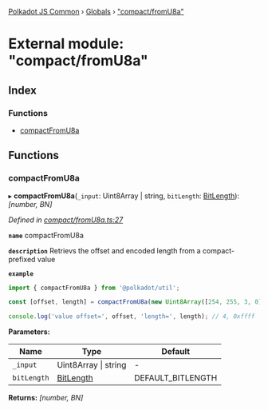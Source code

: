 [Polkadot JS Common](../README.md) › [Globals](../globals.md) › ["compact/fromU8a"](_compact_fromu8a_.md)

# External module: "compact/fromU8a"

## Index

### Functions

* [compactFromU8a](_compact_fromu8a_.md#compactfromu8a)

## Functions

###  compactFromU8a

▸ **compactFromU8a**(`_input`: Uint8Array | string, `bitLength`: [BitLength](_compact_types_.md#bitlength)): *[number, BN]*

*Defined in [compact/fromU8a.ts:27](https://github.com/polkadot-js/common/blob/87228149/packages/util/src/compact/fromU8a.ts#L27)*

**`name`** compactFromU8a

**`description`** Retrievs the offset and encoded length from a compact-prefixed value

**`example`** 
<BR>

```javascript
import { compactFromU8a } from '@polkadot/util';

const [offset, length] = compactFromU8a(new Uint8Array([254, 255, 3, 0]), 32));

console.log('value offset=', offset, 'length=', length); // 4, 0xffff
```

**Parameters:**

Name | Type | Default |
------ | ------ | ------ |
`_input` | Uint8Array &#124; string | - |
`bitLength` | [BitLength](_compact_types_.md#bitlength) | DEFAULT_BITLENGTH |

**Returns:** *[number, BN]*
